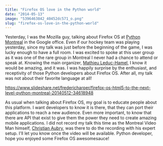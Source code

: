 ```yaml
---
title: "Firefox OS love in the Python world"
date: "2014-05-13"
image: "5396463842_40452dc571_o.png"
slug: "firefox-os-love-in-the-python-world"
---
```


Yesterday, I was the Mozilla guy, talking about Firefox OS at [Python Montreal](https://montrealpython.org/en/ "Montreal Python website") in the Google office. Even if our hockey team was playing yesterday, since my talk was just before the beginning of the game, I was lucky enough to have a full room. I was excited to spoke at this user group as it was one of the rare group in Montreal I never had a chance to attend or speak at. Knowing the main organizer, [Mathieu Leduc-Hamel](https://twitter.com/mlhamel "Mathieu Leduc-Hamel Twitter account"), I know it would be amazing, and it was. I was happily surprise by the enthusiast, and receptivity of those Python developers about Firefox OS. After all, my talk was not about their favorite language at all!

https://www.slideshare.net/fredericharper/firefox-os-html5-to-the-next-level-python-montreal-20140512-34618948

As usual when talking about Firefox OS, my goal is to educate people about this platform. I want developers to know it is there, that they can port their applications to reach a new audience. Even more important, to know that there are API that exist to give them the power they need to create amazing mobile applications. I did not record my talk this time as the Montreal Video Man himself, [Christian Aubry](https://twitter.com/christianaubry "Christian Aubry Twitter account"), was there to do the recording with his expert setup. I'll let you know once the video will be available. Python developer, hope you enjoyed some Firefox OS awesomesauce!
